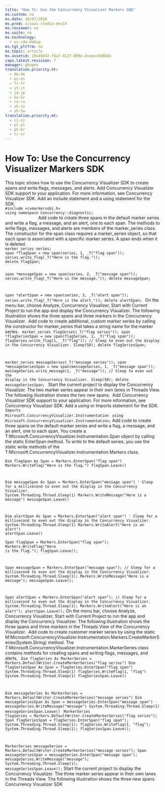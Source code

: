 ```yaml
---
title: "How To: Use the Concurrency Visualizer Markers SDK"
ms.custom: na
ms.date: 10/07/2016
ms.prod: visual-studio-dev14
ms.reviewer: na
ms.suite: na
ms.technology: 
  - vs-ide-debug
ms.tgt_pltfrm: na
ms.topic: article
ms.assetid: 19a45032-f8a7-4137-890e-2ceeec938b8d
caps.latest.revision: 7
manager: ghogen
translation.priority.ht: 
  - de-de
  - es-es
  - fr-fr
  - it-it
  - ja-jp
  - ko-kr
  - ru-ru
  - zh-cn
  - zh-tw
translation.priority.mt: 
  - cs-cz
  - pl-pl
  - pt-br
  - tr-tr
---
```

# How To: Use the Concurrency Visualizer Markers SDK
<?xml version="1.0" encoding="utf-8"?>
<developerHowToDocument xmlns="http://ddue.schemas.microsoft.com/authoring/2003/5" xmlns:xlink="http://www.w3.org/1999/xlink" xmlns:xsi="http://www.w3.org/2001/XMLSchema-instance" xsi:schemaLocation="http://ddue.schemas.microsoft.com/authoring/2003/5 http://clixdevr3.blob.core.windows.net/ddueschema/developer.xsd">
  <introduction>
    <para>This topic shows how to use the Concurrency Visualizer SDK to create spans and write flags, messages, and alerts.</para>
  </introduction>
  <procedure>
    <title>To use C++</title>
    <steps class="ordered">
      <step>
        <content>
          <para>Add Concurrency Visualizer SDK support to your application. For more information, see <link xlink:href="4b22cdf9-59b1-4c88-a6d8-1644a4a11e08">Concurrency Visualizer SDK</link>.</para>
        </content>
      </step>
      <step>
        <content>
          <para>Add an <codeInline>include</codeInline> statement and a <codeInline>using</codeInline> statement for the SDK.</para>
          <code language="cpp">
#include &lt;cvmarkersobj.h&gt;
using namespace Concurrency::diagnostic;
               </code>
        </content>
      </step>
      <step>
        <content>
          <para>Add code to create three spans in the default marker series and write a flag, a message, and an alert, one to each span. The methods to write flags, messages, and alerts are members of the <legacyLink xlink:href="b8445ed0-c512-4f92-b6b4-3d05c044f939">marker_series</legacyLink> class. The constructor for the span class requires a <unmanagedCodeEntityReference>marker_series</unmanagedCodeEntityReference> object, so that each span is associated with a specific marker series. A <unmanagedCodeEntityReference>span</unmanagedCodeEntityReference> ends when it is deleted.</para>
          <code language="cpp">
marker_series series;
span *flagSpan = new span(series, 1, _T("flag span"));
series.write_flag(_T("Here is the flag."));
delete flagSpan;

span *messageSpan = new span(series, 2, _T("message span"));
series.write_flag(_T("Here is the message."));
delete messageSpan;

span *alertSpan = new span(series, 3, _T("alert span"));
series.write_flag(_T("Here is the alert."));
delete alertSpan;
</code>
        </content>
      </step>
      <step>
        <content>
          <para>On the menu bar, choose <ui>Analyze</ui>, <ui>Concurrency Visualizer</ui>, <ui>Start with Current Project</ui> to run the app and display the Concurrency Visualizer. The following illustration shows the three spans and three markers in the Concurrency Visualizer.</para>
          <mediaLink>
            <image xlink:href="928098b8-a47b-4eb5-beca-05c819239584" />
          </mediaLink>
        </content>
      </step>
      <step>
        <content>
          <para>Add code to create additional, custom marker series by calling the constructor for <unmanagedCodeEntityReference>marker_series</unmanagedCodeEntityReference> that takes a string name for the marker series.</para>
          <code language="cpp">
marker_series flagSeries(_T("flag series"));
span *flagSeriesSpan = new span(flagSeries, 1, _T("flag span"));
flagSeries.write_flag(1, _T("flag"));
// Sleep to even out the display in the Concurrency Visualizer.
Sleep(50);
delete flagSeriesSpan;

marker_series messageSeries(_T("message series"));
span *messageSeriesSpan = new span(messageSeries, 1, _T("message span"));
messageSeries.write_message(1, _T("message"));
// Sleep to even out the display in the Concurrency Visualizer.
Sleep(50);
delete messageSeriesSpan;
</code>
        </content>
      </step>
      <step>
        <content>
          <para>Start the current project to display the Concurrency Visualizer. The two marker series appear in their own lanes in Threads View. The following illustration shows the two new spans.</para>
          <mediaLink>
            <image xlink:href="807b148a-3e34-42f8-9349-4e1d09d83717" />
          </mediaLink>
        </content>
      </step>
    </steps>
  </procedure>
  <procedure>
    <title>To Use Visual Basic or C#</title>
    <steps class="ordered">
      <step>
        <content>
          <para>Add Concurrency Visualizer SDK support to your application. For more information, see <link xlink:href="4b22cdf9-59b1-4c88-a6d8-1644a4a11e08">Concurrency Visualizer SDK</link>.</para>
        </content>
      </step>
      <step>
        <content>
          <para>Add a <codeInline>using</codeInline> or <codeInline>Imports</codeInline> statement for the SDK.</para>
          <code language="vb">Imports Microsoft.ConcurrencyVisualizer.Instrumentation
</code>
          <code language="c#">using Microsoft.ConcurrencyVisualizer.Instrumentation;</code>
        </content>
      </step>
      <step>
        <content>
          <para>Add code to create three spans on the default marker series and write a flag, a message, and an alert, one to each span. You create a <codeEntityReference>T:Microsoft.ConcurrencyVisualizer.Instrumentation.Span</codeEntityReference> object by calling the static <codeEntityReference>EnterSpan</codeEntityReference> method. To write to the default series, you use the static write methods of the <codeEntityReference>T:Microsoft.ConcurrencyVisualizer.Instrumentation.Markers</codeEntityReference> class.</para>
          <code language="vb">        
Dim flagSpan As Span = Markers.EnterSpan("flag span")
Markers.WriteFlag("Here is the flag.")
flagSpan.Leave()

Dim messageSpan As Span = Markers.EnterSpan("message span")
' Sleep for a millisecond to even out the display in the Concurrency Visualizer.
System.Threading.Thread.Sleep(1)
Markers.WriteMessage("Here is a message")
messageSpan.Leave()

Dim alertSpan As Span = Markers.EnterSpan("alert span")
' Sleep for a millisecond to even out the display in the Concurrency Visualizer.
System.Threading.Thread.Sleep(1)
Markers.WriteAlert("Here is an alert")
alertSpan.Leave()
</code>
          <code language="c#">            
Span flagSpan = Markers.EnterSpan("flag span");
Markers.WriteFlag("Here is the flag.");
flagSpan.Leave();

Span messageSpan = Markers.EnterSpan("message span");
// Sleep for a millisecond to even out the display in the Concurrency Visualizer.
System.Threading.Thread.Sleep(1);
Markers.WriteMessage("Here is a message");
messageSpan.Leave();

Span alertSpan = Markers.EnterSpan("alert span");
// Sleep for a millisecond to even out the display in the Concurrency Visualizer.
System.Threading.Thread.Sleep(1);
Markers.WriteAlert("Here is an alert");
alertSpan.Leave();</code>
        </content>
      </step>
      <step>
        <content address="b0d3a357-9de3-44a0-91a3-ade740f5e819">
          <para>On the menu bar, choose <ui>Analyze</ui>, <ui>Concurrency Visualizer</ui>, <ui>Start with Current Project</ui> to run the app and display the Concurrency Visualizer. The following illustration shows the three spans and three markers in the Threads View of the Concurrency Visualizer.</para>
          <mediaLink>
            <image xlink:href="b0d3a357-9de3-44a0-91a3-ade740f5e819" />
          </mediaLink>
        </content>
      </step>
      <step>
        <content>
          <para>Add code to create customer marker series by using the static <codeEntityReference>M:Microsoft.ConcurrencyVisualizer.Instrumentation.Markers.CreateMarkerSeries(System.String)</codeEntityReference> method. The <codeEntityReference>T:Microsoft.ConcurrencyVisualizer.Instrumentation.MarkerSeries</codeEntityReference> class contains methods for creating spans and writing flags, messages, and alerts.</para>
          <code language="vb">
Dim flagSeries As MarkerSeries = Markers.DefaultWriter.CreateMarkerSeries("flag series")
Dim flagSeriesSpan As Span = flagSeries.EnterSpan("flag span")
System.Threading.Thread.Sleep(1)
flagSeries.WriteFlag(1, "flag")
System.Threading.Thread.Sleep(1)
flagSeriesSpan.Leave()

Dim messageSeries As MarkerSeries = Markers.DefaultWriter.CreateMarkerSeries("message series")
Dim messageSeriesSpan As Span = messageSeries.EnterSpan("message span")
messageSeries.WriteMessage("message")
System.Threading.Thread.Sleep(1)
messageSeriesSpan.Leave()</code>
          <code language="c#">
MarkerSeries flagSeries = Markers.DefaultWriter.CreateMarkerSeries("flag series");
Span flagSeriesSpan = flagSeries.EnterSpan("flag span");
System.Threading.Thread.Sleep(1);
flagSeries.WriteFlag(1, "flag");
System.Threading.Thread.Sleep(1);
flagSeriesSpan.Leave();

MarkerSeries messageSeries = Markers.DefaultWriter.CreateMarkerSeries("message series");
Span messageSeriesSpan = messageSeries.EnterSpan("message span");
messageSeries.WriteMessage("message");
System.Threading.Thread.Sleep(1);
messageSeriesSpan.Leave();</code>
        </content>
      </step>
      <step>
        <content>
          <para>Start the current project to display the Concurrency Visualizer. The three marker series appear in their own lanes in the Threads View. The following illustration shows the three new spans.</para>
          <mediaLink>
            <image xlink:href="a572e17d-235f-4ee8-b356-223f97294547" />
          </mediaLink>
        </content>
      </step>
    </steps>
  </procedure>
  <relatedTopics>
    <link xlink:href="4b22cdf9-59b1-4c88-a6d8-1644a4a11e08">Concurrency Visualizer SDK</link>
  </relatedTopics>
</developerHowToDocument>